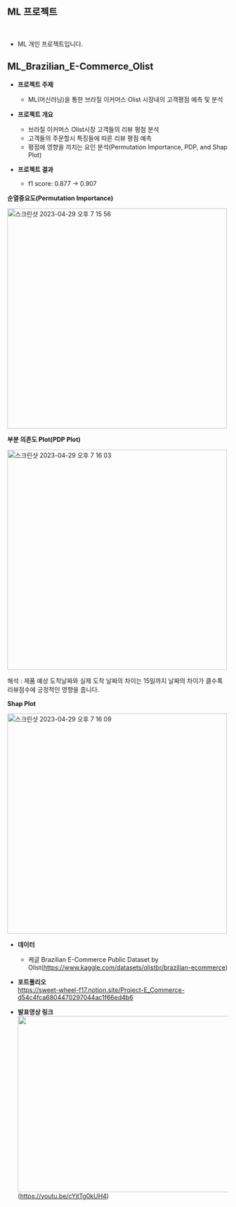 ## ML 프로젝트
<br>

- ML 개인 프로젝트입니다. <br>

## ML_Brazilian_E-Commerce_Olist
- **프로젝트 주제**
  - ML(머신러닝)을 통한 브라질 이커머스 Olist 시장내의 고객평점 예측 및 분석

- **프로젝트 개요**
  - 브라질 이커머스 Olist시장 고객들의 리뷰 평점 분석
  - 고객들의 주문할시 특징들에 따른 리뷰 평점 예측
  - 평점에 영향을 끼치는 요인 분석(Permutation Importance, PDP, and Shap Plot)

- **프로젝트 결과**  
  - f1 score: 0.877 → 0.907

**순열중요도(Permutation Importance)**  

<img width="500" alt="스크린샷 2023-04-29 오후 7 15 56" src="https://user-images.githubusercontent.com/101457515/235297570-b01af4a3-9fdf-4dad-b5d8-e4ce7a461e47.png">

**부분 의존도 Plot(PDP Plot)**  

<img width="500" alt="스크린샷 2023-04-29 오후 7 16 03" src="https://user-images.githubusercontent.com/101457515/235297604-1e559a92-df45-4a0e-ad30-3009732a907d.png">

해석 : 제품 예상 도착날짜와 실제 도착 날짜의 차이는 15일까지 날짜의 차이가 클수록 리뷰점수에 긍정적인 영향을 줍니다.


**Shap Plot**  

<img width="500" alt="스크린샷 2023-04-29 오후 7 16 09" src="https://user-images.githubusercontent.com/101457515/235297619-f931c2a1-b7da-4437-945a-aad9612a527c.png">


- **데이터**  
  - 케글 Brazilian E-Commerce Public Dataset by Olist(https://www.kaggle.com/datasets/olistbr/brazilian-ecommerce) 

- **포트폴리오**  
https://sweet-wheel-f17.notion.site/Project-E_Commerce-d54c4fca6804470297044ac1f66ed4b6

- **발표영상 링크**    
<img src="https://user-images.githubusercontent.com/101457515/196030344-38ac1d9f-f79a-4090-98ba-18de8172d7c7.jpeg" width="700" height="400"/> <br>
(https://youtu.be/cYjtTg0kUH4)



<br><br>

